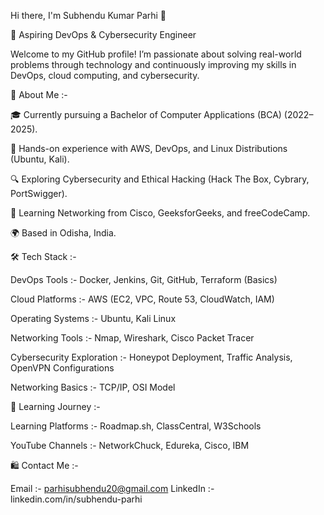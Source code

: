 Hi there, I'm Subhendu Kumar Parhi 👋

🌟 Aspiring DevOps & Cybersecurity Engineer

Welcome to my GitHub profile! I’m passionate about solving real-world problems through technology and continuously improving my skills in DevOps, cloud computing, and cybersecurity.


🌱 About Me :-


🎓 Currently pursuing a Bachelor of Computer Applications (BCA) (2022–2025).

🚀 Hands-on experience with AWS, DevOps, and Linux Distributions (Ubuntu, Kali).

🔍 Exploring Cybersecurity and Ethical Hacking (Hack The Box, Cybrary, PortSwigger).

📖 Learning Networking from Cisco, GeeksforGeeks, and freeCodeCamp.

🌍 Based in Odisha, India.


🛠️ Tech Stack :-


DevOps Tools :- Docker, Jenkins, Git, GitHub, Terraform (Basics)

Cloud Platforms :- AWS (EC2, VPC, Route 53, CloudWatch, IAM)

Operating Systems :- Ubuntu, Kali Linux

Networking Tools :- Nmap, Wireshark, Cisco Packet Tracer

Cybersecurity Exploration :- Honeypot Deployment, Traffic Analysis, OpenVPN Configurations

Networking Basics :- TCP/IP, OSI Model


🌟 Learning Journey :-


Learning Platforms :- Roadmap.sh, ClassCentral, W3Schools

YouTube Channels :- NetworkChuck, Edureka, Cisco, IBM


🛍️ Contact Me :-


Email :- parhisubhendu20@gmail.com
LinkedIn :- linkedin.com/in/subhendu-parhi

